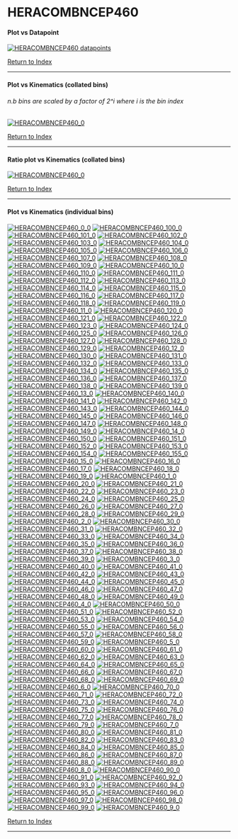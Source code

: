 HERACOMBNCEP460
===============
#### Plot vs Datapoint 
[![HERACOMBNCEP460 datapoints](HERACOMBNCEP460.png)](HERACOMBNCEP460.pdf) 

[Return to Index](../index.html)

------------- 
#### Plot vs Kinematics (collated bins) 
###### n.b bins are scaled by a factor of 2^i where i is the bin index  
[![HERACOMBNCEP460_0](HERACOMBNCEP460_0.png)](HERACOMBNCEP460_0.pdf)
      
[Return to Index](../index.html)

------------- 
#### Ratio plot vs Kinematics (collated bins) 
[![HERACOMBNCEP460_0](HERACOMBNCEP460_0_R.png)](HERACOMBNCEP460_0_R.pdf)
      
[Return to Index](../index.html)

------------- 
#### Plot vs Kinematics (individual bins) 
[![HERACOMBNCEP460_0_0](HERACOMBNCEP460_0_0.png)](HERACOMBNCEP460_0_0.pdf)
[![HERACOMBNCEP460_100_0](HERACOMBNCEP460_100_0.png)](HERACOMBNCEP460_100_0.pdf)
[![HERACOMBNCEP460_101_0](HERACOMBNCEP460_101_0.png)](HERACOMBNCEP460_101_0.pdf)
[![HERACOMBNCEP460_102_0](HERACOMBNCEP460_102_0.png)](HERACOMBNCEP460_102_0.pdf)
[![HERACOMBNCEP460_103_0](HERACOMBNCEP460_103_0.png)](HERACOMBNCEP460_103_0.pdf)
[![HERACOMBNCEP460_104_0](HERACOMBNCEP460_104_0.png)](HERACOMBNCEP460_104_0.pdf)
[![HERACOMBNCEP460_105_0](HERACOMBNCEP460_105_0.png)](HERACOMBNCEP460_105_0.pdf)
[![HERACOMBNCEP460_106_0](HERACOMBNCEP460_106_0.png)](HERACOMBNCEP460_106_0.pdf)
[![HERACOMBNCEP460_107_0](HERACOMBNCEP460_107_0.png)](HERACOMBNCEP460_107_0.pdf)
[![HERACOMBNCEP460_108_0](HERACOMBNCEP460_108_0.png)](HERACOMBNCEP460_108_0.pdf)
[![HERACOMBNCEP460_109_0](HERACOMBNCEP460_109_0.png)](HERACOMBNCEP460_109_0.pdf)
[![HERACOMBNCEP460_10_0](HERACOMBNCEP460_10_0.png)](HERACOMBNCEP460_10_0.pdf)
[![HERACOMBNCEP460_110_0](HERACOMBNCEP460_110_0.png)](HERACOMBNCEP460_110_0.pdf)
[![HERACOMBNCEP460_111_0](HERACOMBNCEP460_111_0.png)](HERACOMBNCEP460_111_0.pdf)
[![HERACOMBNCEP460_112_0](HERACOMBNCEP460_112_0.png)](HERACOMBNCEP460_112_0.pdf)
[![HERACOMBNCEP460_113_0](HERACOMBNCEP460_113_0.png)](HERACOMBNCEP460_113_0.pdf)
[![HERACOMBNCEP460_114_0](HERACOMBNCEP460_114_0.png)](HERACOMBNCEP460_114_0.pdf)
[![HERACOMBNCEP460_115_0](HERACOMBNCEP460_115_0.png)](HERACOMBNCEP460_115_0.pdf)
[![HERACOMBNCEP460_116_0](HERACOMBNCEP460_116_0.png)](HERACOMBNCEP460_116_0.pdf)
[![HERACOMBNCEP460_117_0](HERACOMBNCEP460_117_0.png)](HERACOMBNCEP460_117_0.pdf)
[![HERACOMBNCEP460_118_0](HERACOMBNCEP460_118_0.png)](HERACOMBNCEP460_118_0.pdf)
[![HERACOMBNCEP460_119_0](HERACOMBNCEP460_119_0.png)](HERACOMBNCEP460_119_0.pdf)
[![HERACOMBNCEP460_11_0](HERACOMBNCEP460_11_0.png)](HERACOMBNCEP460_11_0.pdf)
[![HERACOMBNCEP460_120_0](HERACOMBNCEP460_120_0.png)](HERACOMBNCEP460_120_0.pdf)
[![HERACOMBNCEP460_121_0](HERACOMBNCEP460_121_0.png)](HERACOMBNCEP460_121_0.pdf)
[![HERACOMBNCEP460_122_0](HERACOMBNCEP460_122_0.png)](HERACOMBNCEP460_122_0.pdf)
[![HERACOMBNCEP460_123_0](HERACOMBNCEP460_123_0.png)](HERACOMBNCEP460_123_0.pdf)
[![HERACOMBNCEP460_124_0](HERACOMBNCEP460_124_0.png)](HERACOMBNCEP460_124_0.pdf)
[![HERACOMBNCEP460_125_0](HERACOMBNCEP460_125_0.png)](HERACOMBNCEP460_125_0.pdf)
[![HERACOMBNCEP460_126_0](HERACOMBNCEP460_126_0.png)](HERACOMBNCEP460_126_0.pdf)
[![HERACOMBNCEP460_127_0](HERACOMBNCEP460_127_0.png)](HERACOMBNCEP460_127_0.pdf)
[![HERACOMBNCEP460_128_0](HERACOMBNCEP460_128_0.png)](HERACOMBNCEP460_128_0.pdf)
[![HERACOMBNCEP460_129_0](HERACOMBNCEP460_129_0.png)](HERACOMBNCEP460_129_0.pdf)
[![HERACOMBNCEP460_12_0](HERACOMBNCEP460_12_0.png)](HERACOMBNCEP460_12_0.pdf)
[![HERACOMBNCEP460_130_0](HERACOMBNCEP460_130_0.png)](HERACOMBNCEP460_130_0.pdf)
[![HERACOMBNCEP460_131_0](HERACOMBNCEP460_131_0.png)](HERACOMBNCEP460_131_0.pdf)
[![HERACOMBNCEP460_132_0](HERACOMBNCEP460_132_0.png)](HERACOMBNCEP460_132_0.pdf)
[![HERACOMBNCEP460_133_0](HERACOMBNCEP460_133_0.png)](HERACOMBNCEP460_133_0.pdf)
[![HERACOMBNCEP460_134_0](HERACOMBNCEP460_134_0.png)](HERACOMBNCEP460_134_0.pdf)
[![HERACOMBNCEP460_135_0](HERACOMBNCEP460_135_0.png)](HERACOMBNCEP460_135_0.pdf)
[![HERACOMBNCEP460_136_0](HERACOMBNCEP460_136_0.png)](HERACOMBNCEP460_136_0.pdf)
[![HERACOMBNCEP460_137_0](HERACOMBNCEP460_137_0.png)](HERACOMBNCEP460_137_0.pdf)
[![HERACOMBNCEP460_138_0](HERACOMBNCEP460_138_0.png)](HERACOMBNCEP460_138_0.pdf)
[![HERACOMBNCEP460_139_0](HERACOMBNCEP460_139_0.png)](HERACOMBNCEP460_139_0.pdf)
[![HERACOMBNCEP460_13_0](HERACOMBNCEP460_13_0.png)](HERACOMBNCEP460_13_0.pdf)
[![HERACOMBNCEP460_140_0](HERACOMBNCEP460_140_0.png)](HERACOMBNCEP460_140_0.pdf)
[![HERACOMBNCEP460_141_0](HERACOMBNCEP460_141_0.png)](HERACOMBNCEP460_141_0.pdf)
[![HERACOMBNCEP460_142_0](HERACOMBNCEP460_142_0.png)](HERACOMBNCEP460_142_0.pdf)
[![HERACOMBNCEP460_143_0](HERACOMBNCEP460_143_0.png)](HERACOMBNCEP460_143_0.pdf)
[![HERACOMBNCEP460_144_0](HERACOMBNCEP460_144_0.png)](HERACOMBNCEP460_144_0.pdf)
[![HERACOMBNCEP460_145_0](HERACOMBNCEP460_145_0.png)](HERACOMBNCEP460_145_0.pdf)
[![HERACOMBNCEP460_146_0](HERACOMBNCEP460_146_0.png)](HERACOMBNCEP460_146_0.pdf)
[![HERACOMBNCEP460_147_0](HERACOMBNCEP460_147_0.png)](HERACOMBNCEP460_147_0.pdf)
[![HERACOMBNCEP460_148_0](HERACOMBNCEP460_148_0.png)](HERACOMBNCEP460_148_0.pdf)
[![HERACOMBNCEP460_149_0](HERACOMBNCEP460_149_0.png)](HERACOMBNCEP460_149_0.pdf)
[![HERACOMBNCEP460_14_0](HERACOMBNCEP460_14_0.png)](HERACOMBNCEP460_14_0.pdf)
[![HERACOMBNCEP460_150_0](HERACOMBNCEP460_150_0.png)](HERACOMBNCEP460_150_0.pdf)
[![HERACOMBNCEP460_151_0](HERACOMBNCEP460_151_0.png)](HERACOMBNCEP460_151_0.pdf)
[![HERACOMBNCEP460_152_0](HERACOMBNCEP460_152_0.png)](HERACOMBNCEP460_152_0.pdf)
[![HERACOMBNCEP460_153_0](HERACOMBNCEP460_153_0.png)](HERACOMBNCEP460_153_0.pdf)
[![HERACOMBNCEP460_154_0](HERACOMBNCEP460_154_0.png)](HERACOMBNCEP460_154_0.pdf)
[![HERACOMBNCEP460_155_0](HERACOMBNCEP460_155_0.png)](HERACOMBNCEP460_155_0.pdf)
[![HERACOMBNCEP460_15_0](HERACOMBNCEP460_15_0.png)](HERACOMBNCEP460_15_0.pdf)
[![HERACOMBNCEP460_16_0](HERACOMBNCEP460_16_0.png)](HERACOMBNCEP460_16_0.pdf)
[![HERACOMBNCEP460_17_0](HERACOMBNCEP460_17_0.png)](HERACOMBNCEP460_17_0.pdf)
[![HERACOMBNCEP460_18_0](HERACOMBNCEP460_18_0.png)](HERACOMBNCEP460_18_0.pdf)
[![HERACOMBNCEP460_19_0](HERACOMBNCEP460_19_0.png)](HERACOMBNCEP460_19_0.pdf)
[![HERACOMBNCEP460_1_0](HERACOMBNCEP460_1_0.png)](HERACOMBNCEP460_1_0.pdf)
[![HERACOMBNCEP460_20_0](HERACOMBNCEP460_20_0.png)](HERACOMBNCEP460_20_0.pdf)
[![HERACOMBNCEP460_21_0](HERACOMBNCEP460_21_0.png)](HERACOMBNCEP460_21_0.pdf)
[![HERACOMBNCEP460_22_0](HERACOMBNCEP460_22_0.png)](HERACOMBNCEP460_22_0.pdf)
[![HERACOMBNCEP460_23_0](HERACOMBNCEP460_23_0.png)](HERACOMBNCEP460_23_0.pdf)
[![HERACOMBNCEP460_24_0](HERACOMBNCEP460_24_0.png)](HERACOMBNCEP460_24_0.pdf)
[![HERACOMBNCEP460_25_0](HERACOMBNCEP460_25_0.png)](HERACOMBNCEP460_25_0.pdf)
[![HERACOMBNCEP460_26_0](HERACOMBNCEP460_26_0.png)](HERACOMBNCEP460_26_0.pdf)
[![HERACOMBNCEP460_27_0](HERACOMBNCEP460_27_0.png)](HERACOMBNCEP460_27_0.pdf)
[![HERACOMBNCEP460_28_0](HERACOMBNCEP460_28_0.png)](HERACOMBNCEP460_28_0.pdf)
[![HERACOMBNCEP460_29_0](HERACOMBNCEP460_29_0.png)](HERACOMBNCEP460_29_0.pdf)
[![HERACOMBNCEP460_2_0](HERACOMBNCEP460_2_0.png)](HERACOMBNCEP460_2_0.pdf)
[![HERACOMBNCEP460_30_0](HERACOMBNCEP460_30_0.png)](HERACOMBNCEP460_30_0.pdf)
[![HERACOMBNCEP460_31_0](HERACOMBNCEP460_31_0.png)](HERACOMBNCEP460_31_0.pdf)
[![HERACOMBNCEP460_32_0](HERACOMBNCEP460_32_0.png)](HERACOMBNCEP460_32_0.pdf)
[![HERACOMBNCEP460_33_0](HERACOMBNCEP460_33_0.png)](HERACOMBNCEP460_33_0.pdf)
[![HERACOMBNCEP460_34_0](HERACOMBNCEP460_34_0.png)](HERACOMBNCEP460_34_0.pdf)
[![HERACOMBNCEP460_35_0](HERACOMBNCEP460_35_0.png)](HERACOMBNCEP460_35_0.pdf)
[![HERACOMBNCEP460_36_0](HERACOMBNCEP460_36_0.png)](HERACOMBNCEP460_36_0.pdf)
[![HERACOMBNCEP460_37_0](HERACOMBNCEP460_37_0.png)](HERACOMBNCEP460_37_0.pdf)
[![HERACOMBNCEP460_38_0](HERACOMBNCEP460_38_0.png)](HERACOMBNCEP460_38_0.pdf)
[![HERACOMBNCEP460_39_0](HERACOMBNCEP460_39_0.png)](HERACOMBNCEP460_39_0.pdf)
[![HERACOMBNCEP460_3_0](HERACOMBNCEP460_3_0.png)](HERACOMBNCEP460_3_0.pdf)
[![HERACOMBNCEP460_40_0](HERACOMBNCEP460_40_0.png)](HERACOMBNCEP460_40_0.pdf)
[![HERACOMBNCEP460_41_0](HERACOMBNCEP460_41_0.png)](HERACOMBNCEP460_41_0.pdf)
[![HERACOMBNCEP460_42_0](HERACOMBNCEP460_42_0.png)](HERACOMBNCEP460_42_0.pdf)
[![HERACOMBNCEP460_43_0](HERACOMBNCEP460_43_0.png)](HERACOMBNCEP460_43_0.pdf)
[![HERACOMBNCEP460_44_0](HERACOMBNCEP460_44_0.png)](HERACOMBNCEP460_44_0.pdf)
[![HERACOMBNCEP460_45_0](HERACOMBNCEP460_45_0.png)](HERACOMBNCEP460_45_0.pdf)
[![HERACOMBNCEP460_46_0](HERACOMBNCEP460_46_0.png)](HERACOMBNCEP460_46_0.pdf)
[![HERACOMBNCEP460_47_0](HERACOMBNCEP460_47_0.png)](HERACOMBNCEP460_47_0.pdf)
[![HERACOMBNCEP460_48_0](HERACOMBNCEP460_48_0.png)](HERACOMBNCEP460_48_0.pdf)
[![HERACOMBNCEP460_49_0](HERACOMBNCEP460_49_0.png)](HERACOMBNCEP460_49_0.pdf)
[![HERACOMBNCEP460_4_0](HERACOMBNCEP460_4_0.png)](HERACOMBNCEP460_4_0.pdf)
[![HERACOMBNCEP460_50_0](HERACOMBNCEP460_50_0.png)](HERACOMBNCEP460_50_0.pdf)
[![HERACOMBNCEP460_51_0](HERACOMBNCEP460_51_0.png)](HERACOMBNCEP460_51_0.pdf)
[![HERACOMBNCEP460_52_0](HERACOMBNCEP460_52_0.png)](HERACOMBNCEP460_52_0.pdf)
[![HERACOMBNCEP460_53_0](HERACOMBNCEP460_53_0.png)](HERACOMBNCEP460_53_0.pdf)
[![HERACOMBNCEP460_54_0](HERACOMBNCEP460_54_0.png)](HERACOMBNCEP460_54_0.pdf)
[![HERACOMBNCEP460_55_0](HERACOMBNCEP460_55_0.png)](HERACOMBNCEP460_55_0.pdf)
[![HERACOMBNCEP460_56_0](HERACOMBNCEP460_56_0.png)](HERACOMBNCEP460_56_0.pdf)
[![HERACOMBNCEP460_57_0](HERACOMBNCEP460_57_0.png)](HERACOMBNCEP460_57_0.pdf)
[![HERACOMBNCEP460_58_0](HERACOMBNCEP460_58_0.png)](HERACOMBNCEP460_58_0.pdf)
[![HERACOMBNCEP460_59_0](HERACOMBNCEP460_59_0.png)](HERACOMBNCEP460_59_0.pdf)
[![HERACOMBNCEP460_5_0](HERACOMBNCEP460_5_0.png)](HERACOMBNCEP460_5_0.pdf)
[![HERACOMBNCEP460_60_0](HERACOMBNCEP460_60_0.png)](HERACOMBNCEP460_60_0.pdf)
[![HERACOMBNCEP460_61_0](HERACOMBNCEP460_61_0.png)](HERACOMBNCEP460_61_0.pdf)
[![HERACOMBNCEP460_62_0](HERACOMBNCEP460_62_0.png)](HERACOMBNCEP460_62_0.pdf)
[![HERACOMBNCEP460_63_0](HERACOMBNCEP460_63_0.png)](HERACOMBNCEP460_63_0.pdf)
[![HERACOMBNCEP460_64_0](HERACOMBNCEP460_64_0.png)](HERACOMBNCEP460_64_0.pdf)
[![HERACOMBNCEP460_65_0](HERACOMBNCEP460_65_0.png)](HERACOMBNCEP460_65_0.pdf)
[![HERACOMBNCEP460_66_0](HERACOMBNCEP460_66_0.png)](HERACOMBNCEP460_66_0.pdf)
[![HERACOMBNCEP460_67_0](HERACOMBNCEP460_67_0.png)](HERACOMBNCEP460_67_0.pdf)
[![HERACOMBNCEP460_68_0](HERACOMBNCEP460_68_0.png)](HERACOMBNCEP460_68_0.pdf)
[![HERACOMBNCEP460_69_0](HERACOMBNCEP460_69_0.png)](HERACOMBNCEP460_69_0.pdf)
[![HERACOMBNCEP460_6_0](HERACOMBNCEP460_6_0.png)](HERACOMBNCEP460_6_0.pdf)
[![HERACOMBNCEP460_70_0](HERACOMBNCEP460_70_0.png)](HERACOMBNCEP460_70_0.pdf)
[![HERACOMBNCEP460_71_0](HERACOMBNCEP460_71_0.png)](HERACOMBNCEP460_71_0.pdf)
[![HERACOMBNCEP460_72_0](HERACOMBNCEP460_72_0.png)](HERACOMBNCEP460_72_0.pdf)
[![HERACOMBNCEP460_73_0](HERACOMBNCEP460_73_0.png)](HERACOMBNCEP460_73_0.pdf)
[![HERACOMBNCEP460_74_0](HERACOMBNCEP460_74_0.png)](HERACOMBNCEP460_74_0.pdf)
[![HERACOMBNCEP460_75_0](HERACOMBNCEP460_75_0.png)](HERACOMBNCEP460_75_0.pdf)
[![HERACOMBNCEP460_76_0](HERACOMBNCEP460_76_0.png)](HERACOMBNCEP460_76_0.pdf)
[![HERACOMBNCEP460_77_0](HERACOMBNCEP460_77_0.png)](HERACOMBNCEP460_77_0.pdf)
[![HERACOMBNCEP460_78_0](HERACOMBNCEP460_78_0.png)](HERACOMBNCEP460_78_0.pdf)
[![HERACOMBNCEP460_79_0](HERACOMBNCEP460_79_0.png)](HERACOMBNCEP460_79_0.pdf)
[![HERACOMBNCEP460_7_0](HERACOMBNCEP460_7_0.png)](HERACOMBNCEP460_7_0.pdf)
[![HERACOMBNCEP460_80_0](HERACOMBNCEP460_80_0.png)](HERACOMBNCEP460_80_0.pdf)
[![HERACOMBNCEP460_81_0](HERACOMBNCEP460_81_0.png)](HERACOMBNCEP460_81_0.pdf)
[![HERACOMBNCEP460_82_0](HERACOMBNCEP460_82_0.png)](HERACOMBNCEP460_82_0.pdf)
[![HERACOMBNCEP460_83_0](HERACOMBNCEP460_83_0.png)](HERACOMBNCEP460_83_0.pdf)
[![HERACOMBNCEP460_84_0](HERACOMBNCEP460_84_0.png)](HERACOMBNCEP460_84_0.pdf)
[![HERACOMBNCEP460_85_0](HERACOMBNCEP460_85_0.png)](HERACOMBNCEP460_85_0.pdf)
[![HERACOMBNCEP460_86_0](HERACOMBNCEP460_86_0.png)](HERACOMBNCEP460_86_0.pdf)
[![HERACOMBNCEP460_87_0](HERACOMBNCEP460_87_0.png)](HERACOMBNCEP460_87_0.pdf)
[![HERACOMBNCEP460_88_0](HERACOMBNCEP460_88_0.png)](HERACOMBNCEP460_88_0.pdf)
[![HERACOMBNCEP460_89_0](HERACOMBNCEP460_89_0.png)](HERACOMBNCEP460_89_0.pdf)
[![HERACOMBNCEP460_8_0](HERACOMBNCEP460_8_0.png)](HERACOMBNCEP460_8_0.pdf)
[![HERACOMBNCEP460_90_0](HERACOMBNCEP460_90_0.png)](HERACOMBNCEP460_90_0.pdf)
[![HERACOMBNCEP460_91_0](HERACOMBNCEP460_91_0.png)](HERACOMBNCEP460_91_0.pdf)
[![HERACOMBNCEP460_92_0](HERACOMBNCEP460_92_0.png)](HERACOMBNCEP460_92_0.pdf)
[![HERACOMBNCEP460_93_0](HERACOMBNCEP460_93_0.png)](HERACOMBNCEP460_93_0.pdf)
[![HERACOMBNCEP460_94_0](HERACOMBNCEP460_94_0.png)](HERACOMBNCEP460_94_0.pdf)
[![HERACOMBNCEP460_95_0](HERACOMBNCEP460_95_0.png)](HERACOMBNCEP460_95_0.pdf)
[![HERACOMBNCEP460_96_0](HERACOMBNCEP460_96_0.png)](HERACOMBNCEP460_96_0.pdf)
[![HERACOMBNCEP460_97_0](HERACOMBNCEP460_97_0.png)](HERACOMBNCEP460_97_0.pdf)
[![HERACOMBNCEP460_98_0](HERACOMBNCEP460_98_0.png)](HERACOMBNCEP460_98_0.pdf)
[![HERACOMBNCEP460_99_0](HERACOMBNCEP460_99_0.png)](HERACOMBNCEP460_99_0.pdf)
[![HERACOMBNCEP460_9_0](HERACOMBNCEP460_9_0.png)](HERACOMBNCEP460_9_0.pdf)
      
[Return to Index](../index.html)

------------- 
